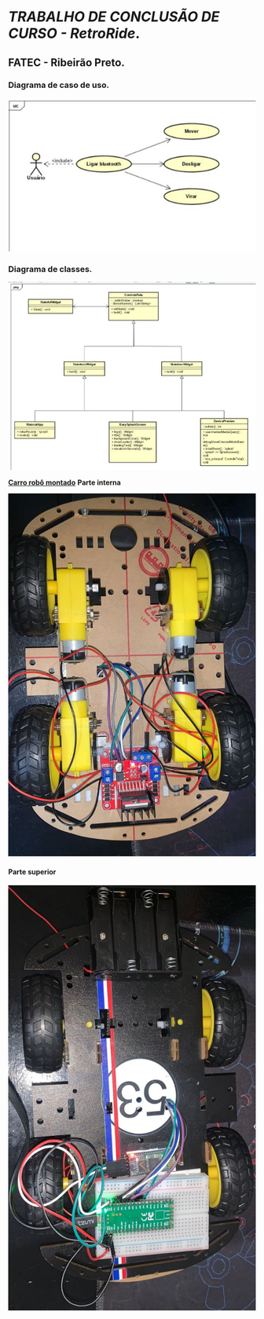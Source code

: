 # *TRABALHO DE CONCLUSÃO DE CURSO - RetroRide*.

## FATEC - Ribeirão Preto.

### Diagrama de caso de uso.

<img src="assets/diagrama01.jpeg" alt="Texto Alternativo">

### Diagrama de classes.

<img src="assets/diagrama02.jpeg" alt="Texto Alternativo">

**<u>Carro robô montado</u>**
**Parte interna**

<img src="assets/carro_parte_interna.jpeg" alt="Texto Alternativo">

#### **Parte superior**

<img src="assets/carro_parte_superior.jpeg" alt="Texto Alternativo">



